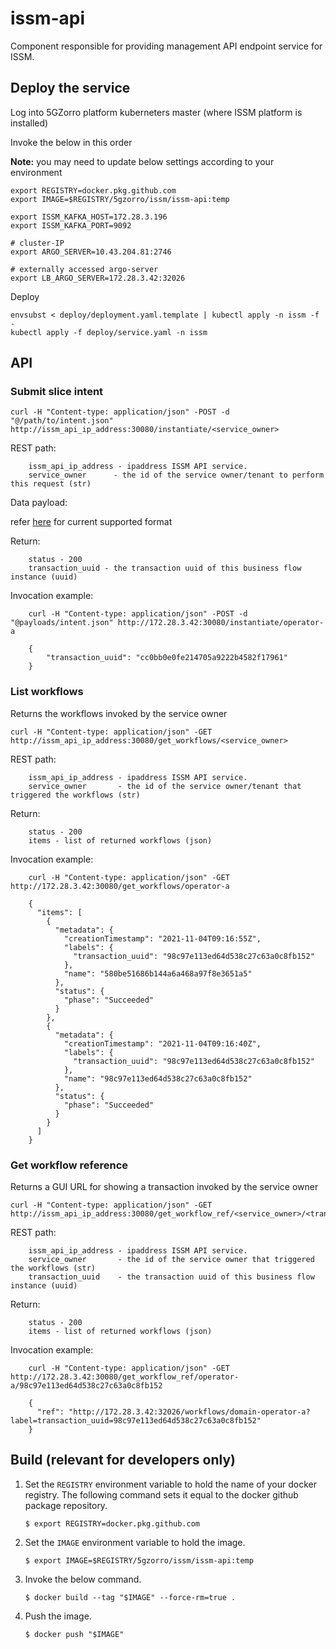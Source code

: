 # issm-api

Component responsible for providing management API endpoint service for ISSM.

## Deploy the service

Log into 5GZorro platform kuberneters master (where ISSM platform is installed)

Invoke the below in this order

**Note:** you may need to update below settings according to your environment

```
export REGISTRY=docker.pkg.github.com
export IMAGE=$REGISTRY/5gzorro/issm/issm-api:temp

export ISSM_KAFKA_HOST=172.28.3.196
export ISSM_KAFKA_PORT=9092

# cluster-IP
export ARGO_SERVER=10.43.204.81:2746

# externally accessed argo-server
export LB_ARGO_SERVER=172.28.3.42:32026
```

Deploy

```
envsubst < deploy/deployment.yaml.template | kubectl apply -n issm -f -
kubectl apply -f deploy/service.yaml -n issm
```

## API

### Submit slice intent

```
curl -H "Content-type: application/json" -POST -d "@/path/to/intent.json" http://issm_api_ip_address:30080/instantiate/<service_owner>
```

REST path:

```
    issm_api_ip_address - ipaddress ISSM API service.
    service_owner      - the id of the service owner/tenant to perform this request (str)
```

Data payload:

refer [here](payloads/intent.md) for current supported format

Return:

```
    status - 200
    transaction_uuid - the transaction uuid of this business flow instance (uuid)
```

Invocation example:

```
    curl -H "Content-type: application/json" -POST -d "@payloads/intent.json" http://172.28.3.42:30080/instantiate/operator-a

    {
        "transaction_uuid": "cc0bb0e0fe214705a9222b4582f17961"
    }
```

### List workflows

Returns the workflows invoked by the service owner

```
curl -H "Content-type: application/json" -GET http://issm_api_ip_address:30080/get_workflows/<service_owner>
```

REST path:

```
    issm_api_ip_address - ipaddress ISSM API service.
    service_owner       - the id of the service owner/tenant that triggered the workflows (str)
```

Return:

```
    status - 200
    items - list of returned workflows (json)
```


Invocation example:

```
    curl -H "Content-type: application/json" -GET http://172.28.3.42:30080/get_workflows/operator-a

    {
      "items": [
        {
          "metadata": {
            "creationTimestamp": "2021-11-04T09:16:55Z",
            "labels": {
              "transaction_uuid": "98c97e113ed64d538c27c63a0c8fb152"
            },
            "name": "580be51686b144a6a468a97f8e3651a5"
          },
          "status": {
            "phase": "Succeeded"
          }
        },
        {
          "metadata": {
            "creationTimestamp": "2021-11-04T09:16:40Z",
            "labels": {
              "transaction_uuid": "98c97e113ed64d538c27c63a0c8fb152"
            },
            "name": "98c97e113ed64d538c27c63a0c8fb152"
          },
          "status": {
            "phase": "Succeeded"
          }
        }
      ]
    }
```


### Get workflow reference

Returns a GUI URL for showing a transaction invoked by the service owner

```
curl -H "Content-type: application/json" -GET http://issm_api_ip_address:30080/get_workflow_ref/<service_owner>/<transaction_uuid>
```

REST path:

```
    issm_api_ip_address - ipaddress ISSM API service.
    service_owner       - the id of the service owner that triggered the workflows (str)
    transaction_uuid    - the transaction uuid of this business flow instance (uuid)
```

Return:

```
    status - 200
    items - list of returned workflows (json)
```

Invocation example:

```
    curl -H "Content-type: application/json" -GET http://172.28.3.42:30080/get_workflow_ref/operator-a/98c97e113ed64d538c27c63a0c8fb152

    {
      "ref": "http://172.28.3.42:32026/workflows/domain-operator-a?label=transaction_uuid=98c97e113ed64d538c27c63a0c8fb152"
    }
```

## Build (**relevant for developers only**)

1.  Set the `REGISTRY` environment variable to hold the name of your docker registry. The following command sets it
    equal to the docker github package repository.

    ```
    $ export REGISTRY=docker.pkg.github.com
    ```

1.  Set the `IMAGE` environment variable to hold the image.

    ```
    $ export IMAGE=$REGISTRY/5gzorro/issm/issm-api:temp
    ```

1.  Invoke the below command.

    ```
    $ docker build --tag "$IMAGE" --force-rm=true .
    ```

1.  Push the image.

    ```
    $ docker push "$IMAGE"
    ```
